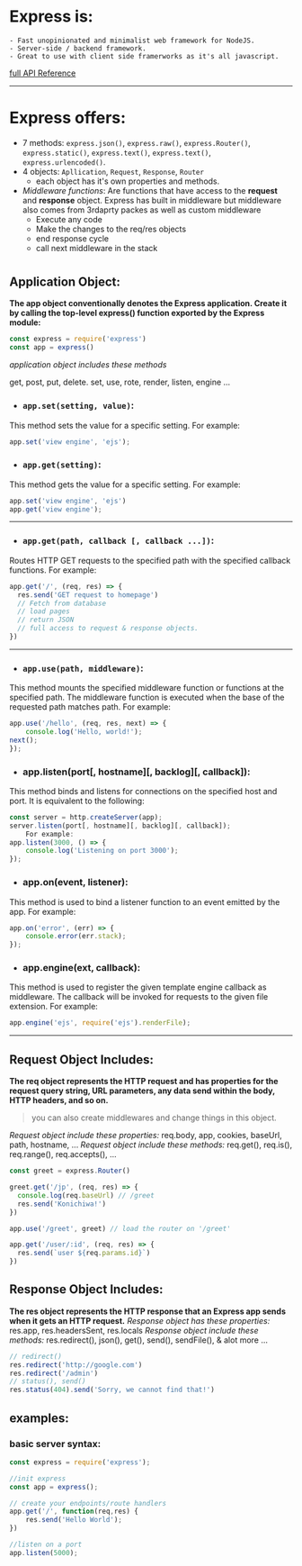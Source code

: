 # Express is:
    - Fast unopinionated and minimalist web framework for NodeJS.
    - Server-side / backend framework.
    - Great to use with client side framerworks as it's all javascript. 
[full API Reference](https://expressjs.com/en/4x/api.html)

---

# Express offers:
- 7 methods: `express.json()`, `express.raw()`, `express.Router()`, `express.static()`, `express.text()`, `express.text()`, `express.urlencoded()`.  
- 4 objects: `Apllication`, `Request`, `Response`, `Router`
    - each object has it's own properties and methods.
- _Middleware functions_: Are functions that have access to the __request__ and __response__ object. Express has built in middleware but middleware also comes from 3rdaprty packes as well as custom middleware
    - Execute any code
    - Make the changes to the req/res objects
    - end response cycle
    - call next middleware in the stack
    
# 
## Application Object: 
__The app object conventionally denotes the Express application. Create it by calling the top-level express() function exported by the Express module:__

```js
const express = require('express')
const app = express()
```
_application object includes these methods_

get, post, put, delete.
set, use, rote, render, listen, engine ...

- ### `app.set(setting, value)`:
This method sets the value for a specific setting. For example:
```js
app.set('view engine', 'ejs');
```

- ### `app.get(setting)`:
This method gets the value for a specific setting. For example:
```js
app.set('view engine', 'ejs')
app.get('view engine');
```
---------------------------------------------------------------------------------

- ### `app.get(path, callback [, callback ...])`:
Routes HTTP GET requests to the specified path with the specified callback functions. For example:
```js
app.get('/', (req, res) => {
  res.send('GET request to homepage')
  // Fetch from database
  // load pages
  // return JSON
  // full access to request & response objects.
})
```
---------------------------------------------------------------------------------

- ### `app.use(path, middleware)`:
This method mounts the specified middleware function or functions at the specified path. The middleware function is executed when the base of the requested path matches path. For example:
```js
app.use('/hello', (req, res, next) => {
    console.log('Hello, world!');
next();
});
```

- ### app.listen(port[, hostname][, backlog][, callback]):
This method binds and listens for connections on the specified host and port. It is equivalent to the following:
```js
const server = http.createServer(app);
server.listen(port[, hostname][, backlog][, callback]);
    For example:
app.listen(3000, () => {
    console.log('Listening on port 3000');
});
```

- ### app.on(event, listener):
This method is used to bind a listener function to an event emitted by the app. For example:
```js
app.on('error', (err) => {
    console.error(err.stack);
});
```

- ### app.engine(ext, callback):
This method is used to register the given template engine callback as middleware. The callback will be invoked for requests to the given file extension. For example:
```js
app.engine('ejs', require('ejs').renderFile);
```
-------------------------------------------------------------------------


## Request Object Includes: 
__The req object represents the HTTP request and has properties for the request query string, URL parameters, any data send within the body, HTTP headers, and so on.__
> you can also create middlewares and change things in this object.

_Request object include these properties:_
req.body, app, cookies, baseUrl, path, hostname, ...
_Request object include these methods:_
req.get(), req.is(), req.range(), req.accepts(), ...

```js
const greet = express.Router()

greet.get('/jp', (req, res) => {
  console.log(req.baseUrl) // /greet
  res.send('Konichiwa!')
})

app.use('/greet', greet) // load the router on '/greet'
```

```js
app.get('/user/:id', (req, res) => {
  res.send(`user ${req.params.id}`)
})
```

## Response Object Includes:
__The res object represents the HTTP response that an Express app sends when it gets an HTTP request.__
_Response object has these properties:_
res.app, res.headersSent, res.locals
_Response object include these methods:_
res.redirect(), json(), get(), send(), sendFile(), & alot more ...

```js
// redirect()
res.redirect('http://google.com')
res.redirect('/admin')
// status(), send()
res.status(404).send('Sorry, we cannot find that!')
```

## examples:

### basic server syntax: 
```js
const express = require('express');

//init express
const app = express();

// create your endpoints/route handlers
app.get('/', function(req,res) {
    res.send('Hello World');
})

//listen on a port
app.listen(5000);

```
